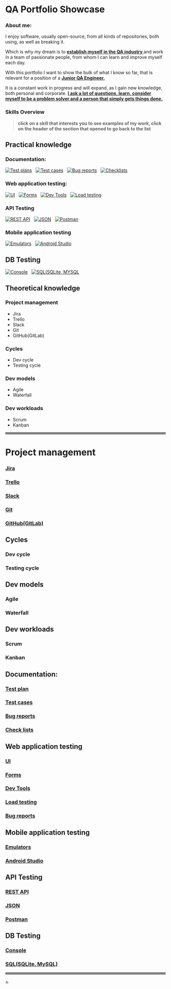 # QA Portfolio Showcase
### About me:
<p>I enjoy software, usually open-source, from all kinds of repositories, both using, as well as breaking it.</p> 
<p>Which is why my dream is to <b><u>establish myself in the QA industry
</u></b> and work in a team of passionate people, from whom I can learn and improve myself each day.</p><p>With this portfolio I want to show the bulk of what I know so far,
that is relevant for a position of a <b><u>Junior QA Engineer.</u></b></p><p>It is a constant work in progress and will expand, as I gain new knowledge, both personal and corporate. <b><u>I ask a lot of questions, learn, consider myself to be a problem solver and a person that simply gets things done.</b></u></p>

### Skills Overview
> <b>click on a skill that interests you to see examples of my work, 
click on the header of the section that opened to go back to the list</b>


## Practical knowledge
### Documentation:
[![Test plans](https://img.shields.io/badge/test_plans-6B5B95?style=for-the-badge)](#test-plan) &nbsp;
[![Test cases](https://img.shields.io/badge/test_cases-4A90E2?style=for-the-badge)](#test-cases) &nbsp;
[![Bug reports](https://img.shields.io/badge/bug_reports-E27D60?style=for-the-badge)](#bug-reports) &nbsp;
[![Checklists](https://img.shields.io/badge/check_Lists-3E885B?style=for-the-badge)](#check-lists) &nbsp;
### Web application testing:
[![UI](https://img.shields.io/badge/UI-5D4157?style=for-the-badge)](#ui) &nbsp;
[![Forms](https://img.shields.io/badge/forms-C94C4C?style=for-the-badge)](#forms) &nbsp;
[![Dev Tools](https://img.shields.io/badge/dev_tools-D9B08C?style=for-the-badge)](#dev-tools) &nbsp;
[![Load testing](https://img.shields.io/badge/load_testing-B5A58D?style=for-the-badge)](#load-testing) &nbsp;
### API Testing
[![REST API](https://img.shields.io/badge/rest_api-8D8741?style=for-the-badge)](#rest-api) &nbsp;
[![JSON](https://img.shields.io/badge/json-E8A87C?style=for-the-badge)](#json) &nbsp;
[![Postman](https://img.shields.io/badge/postman-C38D9E?style=for-the-badge)](#postman) &nbsp;
### Mobile application testing
[![Emulators](https://img.shields.io/badge/emulators-D4A017?style=for-the-badge)](#emulators) &nbsp;
[![Android Studio](https://img.shields.io/badge/android_studio-556B2F?style=for-the-badge)](#android-studio) &nbsp;
## DB Testing
[![Console](https://img.shields.io/badge/console-955251?style=for-the-badge)](#console) &nbsp;
[![SQL(SQLite, MYSQL](https://img.shields.io/badge/sql,sqlite,mysql-616247?style=for-the-badge)](#sqlsqlite-mysql)

## Theoretical knowledge
### Project management
* <span title="definition">Jira</span>
* Trello
* Slack
* Git
* GitHub(GitLab)
###  Cycles
* Dev cycle
* Testing cycle
###  Dev models
* Agile
* Waterfall
### Dev workloads
* Scrum
* Kanban

<hr style="border: none; height: 7px; background-color: grey;">

# Project management
### [Jira](#project-management)
### [Trello](#project-management)
### [Slack](#project-management)
### [Git](#project-management)
### [GitHub(GitLab)](#project-management)
##  Cycles
### Dev cycle
### Testing cycle
##  Dev models
### Agile
### Waterfall
## Dev workloads
### Scrum
### Kanban
## Documentation:
### [Test plan](#documentation)
### [Test cases](#documentation)
### [Bug reports](#documentation)
### [Check lists](#documentation)
## Web application testing
### [UI](#web-application-testing)
### [Forms](#web-application-testing)
### [Dev Tools](#web-application-testing)
### [Load testing](#web-application-testing)
### [Bug reports](#web-application-testing)
## Mobile application testing
### [Emulators](#mobile-application-testing)
### [Android Studio](#mobile-application-testing)
## API Testing
### [REST API](#api-testing)
### [JSON](#api-testing)
### [Postman](#api-testing)
## DB Testing
### [Console](#db-testing)
### [SQL(SQLite, MySQL)](#db-testing)


<hr style="border: none; height: 7px; background-color: grey;">

 :top:
